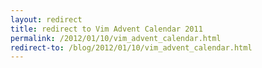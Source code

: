 ```yaml
---
layout: redirect
title: redirect to Vim Advent Calendar 2011
permalink: /2012/01/10/vim_advent_calendar.html
redirect-to: /blog/2012/01/10/vim_advent_calendar.html
---
```

